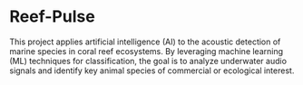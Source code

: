 # Reef-Pulse
This project applies artificial intelligence (AI) to the acoustic detection of marine species in coral reef ecosystems. By leveraging machine learning (ML) techniques for classification, the goal is to analyze underwater audio signals and identify key animal species of commercial or ecological interest.
